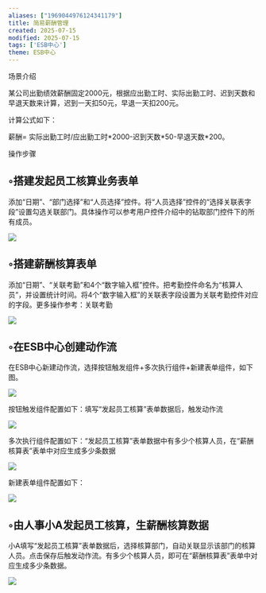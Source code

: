 ```yaml
---
aliases: ["1969044976124341179"]
title: 简易薪酬管理
created: 2025-07-15
modified: 2025-07-15
tags: ['ESB中心']
theme: ESB中心
---
```


场景介绍

某公司出勤绩效薪酬固定2000元，根据应出勤工时、实际出勤工时、迟到天数和早退天数来计算，迟到一天扣50元，早退一天扣200元。

计算公式如下：

薪酬= 实际出勤工时/应出勤工时\*2000-迟到天数\*50-早退天数\*200。

操作步骤

## ◦搭建发起员工核算业务表单

添加“日期”、“部门选择”和“人员选择”控件。将“人员选择”控件的“选择关联表字段”设置勾选关联部门。具体操作可以参考用户控件介绍中的钻取部门控件下的所有成员。

![](a123d2835cb721253c0a5de74bae7448.jpg)

## ◦搭建薪酬核算表单

添加“日期”、“关联考勤”和4个“数字输入框”控件。把考勤控件命名为“核算人员”，并设置统计时间。将4个“数字输入框”的关联表字段设置为关联考勤控件对应的字段。更多操作参考：关联考勤

![](7e2df1825c14f5a613c6feb65338bee2.jpg)

## ◦在ESB中心创建动作流

在ESB中心新建动作流，选择按钮触发组件+多次执行组件+新建表单组件，如下图。

![](f26151495a625792ec46230cebf1e098.jpg)

按钮触发组件配置如下：填写“发起员工核算”表单数据后，触发动作流

![](54420faede62cd2e09d40873e0524748.jpg)

多次执行组件配置如下：“发起员工核算”表单数据中有多少个核算人员，在“薪酬核算表”表单中对应生成多少条数据

![](29a3cb6c4a794e955d140b9e427877c0.jpg)

新建表单组件配置如下：

![](09acb4d3162673b81d7124cb03b136fc.jpg)

## ◦由人事小A发起员工核算，生薪酬核算数据

小A填写“发起员工核算”表单数据后，选择核算部门，自动关联显示该部门的核算人员。点击保存后触发动作流。有多少个核算人员，即可在“薪酬核算表”表单中对应生成多少条数据。

![](05c2238bcc417162698c12828c61a4e6.jpg)
